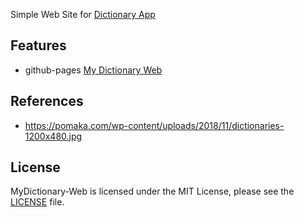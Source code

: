 
Simple Web Site for [Dictionary App](https://github.com/dchproject/Dictionary-App-iOS)

## Features
- github-pages [My Dictionary Web](https://dchproject.github.io/MyDictionary-Web/)

## References
- https://pomaka.com/wp-content/uploads/2018/11/dictionaries-1200x480.jpg

## License
MyDictionary-Web is licensed under the MIT License, please see the [LICENSE](LICENSE) file.
